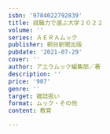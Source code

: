 ```yaml
---
isbn: '9784022792839'
title: 就職力で選ぶ大学２０２２
volume: ''
series: ＡＥＲＡムック
publisher: 朝日新聞出版
pubdate: '2021-07-29'
cover: ''
author: アエラムック編集部／著
description: ''
price: '907'
genre: ''
target: 雑誌扱い
format: ムック・その他
content: 教育

---
```


